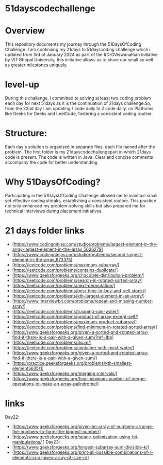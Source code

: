 # 51dayscodechallenge
# Overview
This repository documents my journey through the 51DaysOfCoding Challenge. I am continuing my 21days to 51dayscoding challenge which i updated from 3rd of January 2024 as part of the #DrGViswanathan initiative by VIT Bhopal University, this initiative allows us to share our small as well as greater milestones uniquely.
# level-up
During this challenge, I committed to solving at least two coding problem each day for next 51days as it is the continuation of 21days challenge.So, from the 22nd day I am updating 1 code daily to 2 code daily. on Platforms like Geeks for Geeks and LeetCode, fostering a consistent coding routine. 
# Structure:
Each day's solution is organized in separate files, each file named after the problem.
The first folder is my 21dayscodechallengepart in which 21days code is present.
The code is written in Java.
Clear and concise comments accompany the code for better understanding.
# Why 51DaysOfCoding?
Participating in the 51DaysOfCoding Challenge allowed me to maintain small yet effective coding streaks, establishing a consistent routine. This practice not only enhanced my problem-solving skills but also prepared me for technical interviews during placement initiatives.

# 21 days folder links

* [https://www.codingninjas.com/studio/problems/largest-element-in-the-array-largest-element-in-the-array_5026279]
* [https://www.codingninjas.com/studio/problems/second-largest-element-in-the-array_873375]
* [https://leetcode.com/problems/maximum-subarray/]
* [https://leetcode.com/problems/contains-duplicate/]
* [https://www.geeksforgeeks.org/chocolate-distribution-problem/]
* [https://leetcode.com/problems/search-in-rotated-sorted-array/]
* [https://leetcode.com/problems/next-permutation/]
* [https://leetcode.com/problems/best-time-to-buy-and-sell-stock/]
* [https://leetcode.com/problems/kth-largest-element-in-an-array/]
* [https://www.interviewbit.com/problems/repeat-and-missing-number-array/]
* [https://leetcode.com/problems/trapping-rain-water/]
* [https://leetcode.com/problems/product-of-array-except-self/]
* [https://leetcode.com/problems/maximum-product-subarray/]
* [https://leetcode.com/problems/find-minimum-in-rotated-sorted-array/]
* [https://www.geeksforgeeks.org/given-a-sorted-and-rotated-array-find-if-there-is-a-pair-with-a-given-sum/?ref=lbp]
* [https://leetcode.com/problems/3sum/]
* [https://leetcode.com/problems/container-with-most-water/]
* [https://www.geeksforgeeks.org/given-a-sorted-and-rotated-array-find-if-there-is-a-pair-with-a-given-sum/]
* [https://practice.geeksforgeeks.org/problems/kth-smallest-element5635/1]
* [https://www.geeksforgeeks.org/merging-intervals/]
* [https://www.geeksforgeeks.org/find-minimum-number-of-merge-operations-to-make-an-array-palindrome/]

# links
Day22: 
* [https://www.geeksforgeeks.org/given-an-array-of-numbers-arrange-the-numbers-to-form-the-biggest-number/]
* [https://www.geeksforgeeks.org/space-optimization-using-bit-manipulations/ ]
Day23:
* [https://www.geeksforgeeks.org/longest-subarray-sum-divisible-k/]
* [https://www.geeksforgeeks.org/print-all-possible-combinations-of-r-elements-in-a-given-array-of-size-n/]
